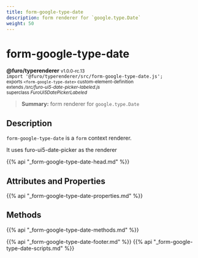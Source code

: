 ```yaml
---
title: form-google-type-date
description: form renderer for `google.type.Date`
weight: 50
---
```


# form-google-type-date
**@furo/typerenderer** <small>v1.0.0-rc.13</small>
<br>`import '@furo/typerenderer/src/form-google-type-date.js';`<small>
<br>exports `<form-google-type-date>` custom-element-definition
<br>extends */src/furo-ui5-date-picker-labeled.js*
<br>superclass *FuroUi5DatePickerLabeled*</small>

> **Summary:** form renderer for `google.type.Date`

## Description

`form-google-type-date` is a `form` context renderer.

It uses furo-ui5-date-picker as the renderer

{{% api "_form-google-type-date-head.md" %}}

## Attributes and Properties
{{% api "_form-google-type-date-properties.md" %}}



## Methods
{{% api "_form-google-type-date-methods.md" %}}





{{% api "_form-google-type-date-footer.md" %}}
{{% api "_form-google-type-date-scripts.md" %}}
